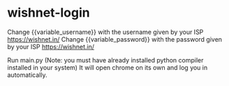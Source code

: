 # wishnet-login

Change {{variable_username}} with the username given by your ISP https://wishnet.in/
Change {{variable_password}} with the password given by your ISP https://wishnet.in/

Run main.py (Note: you must have already installed python compiler installed in your system)
It will open chrome on its own and log you in automatically.
